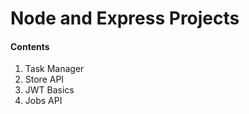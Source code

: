 # Node and Express Projects

#### Contents

1. Task Manager
2. Store API
3. JWT Basics
4. Jobs API

